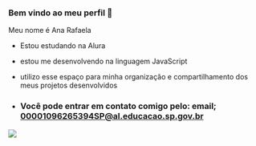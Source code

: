 ### Bem vindo ao meu perfil 👋

Meu nome é Ana Rafaela

- Estou estudando na Alura
- estou me desenvolvendo na linguagem JavaScript
- utilizo esse espaço para minha organização e compartilhamento dos meus projetos desenvolvidos

- ### Você pode entrar em contato comigo pelo: email; 00001096265394SP@al.educacao.sp.gov.br

  
![](https://media1.tenor.com/m/mDiPck3L_GcAAAAC/73loey-coraline-dad.gif)
